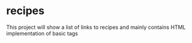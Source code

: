 # recipes
This project will show a list of links to recipes and mainly contains HTML implementation of basic tags